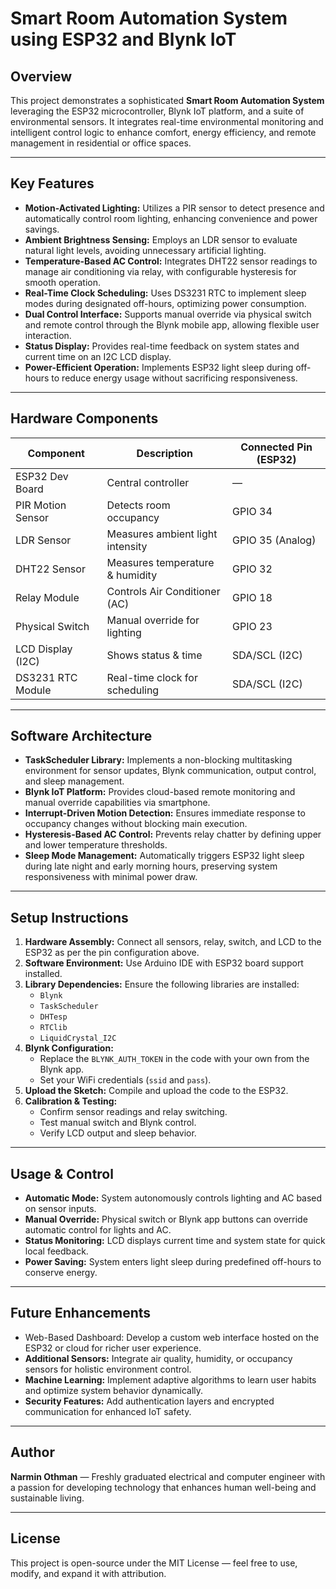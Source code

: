 
# Smart Room Automation System using ESP32 and Blynk IoT

## Overview

This project demonstrates a sophisticated **Smart Room Automation System** leveraging the ESP32 microcontroller, Blynk IoT platform, and a suite of environmental sensors. It integrates real-time environmental monitoring and intelligent control logic to enhance comfort, energy efficiency, and remote management in residential or office spaces.

---

## Key Features

- **Motion-Activated Lighting:** Utilizes a PIR sensor to detect presence and automatically control room lighting, enhancing convenience and power savings.
- **Ambient Brightness Sensing:** Employs an LDR sensor to evaluate natural light levels, avoiding unnecessary artificial lighting.
- **Temperature-Based AC Control:** Integrates DHT22 sensor readings to manage air conditioning via relay, with configurable hysteresis for smooth operation.
- **Real-Time Clock Scheduling:** Uses DS3231 RTC to implement sleep modes during designated off-hours, optimizing power consumption.
- **Dual Control Interface:** Supports manual override via physical switch and remote control through the Blynk mobile app, allowing flexible user interaction.
- **Status Display:** Provides real-time feedback on system states and current time on an I2C LCD display.
- **Power-Efficient Operation:** Implements ESP32 light sleep during off-hours to reduce energy usage without sacrificing responsiveness.

---

## Hardware Components

| Component            | Description                      | Connected Pin (ESP32) |
|----------------------|---------------------------------|----------------------|
| ESP32 Dev Board      | Central controller               | —                    |
| PIR Motion Sensor     | Detects room occupancy           | GPIO 34              |
| LDR Sensor            | Measures ambient light intensity | GPIO 35 (Analog)     |
| DHT22 Sensor          | Measures temperature & humidity  | GPIO 32              |
| Relay Module          | Controls Air Conditioner (AC)    | GPIO 18              |
| Physical Switch       | Manual override for lighting     | GPIO 23              |
| LCD Display (I2C)     | Shows status & time              | SDA/SCL (I2C)        |
| DS3231 RTC Module     | Real-time clock for scheduling   | SDA/SCL (I2C)        |

---

## Software Architecture

- **TaskScheduler Library:** Implements a non-blocking multitasking environment for sensor updates, Blynk communication, output control, and sleep management.
- **Blynk IoT Platform:** Provides cloud-based remote monitoring and manual override capabilities via smartphone.
- **Interrupt-Driven Motion Detection:** Ensures immediate response to occupancy changes without blocking main execution.
- **Hysteresis-Based AC Control:** Prevents relay chatter by defining upper and lower temperature thresholds.
- **Sleep Mode Management:** Automatically triggers ESP32 light sleep during late night and early morning hours, preserving system responsiveness with minimal power draw.

---

## Setup Instructions

1. **Hardware Assembly:** Connect all sensors, relay, switch, and LCD to the ESP32 as per the pin configuration above.
2. **Software Environment:** Use Arduino IDE with ESP32 board support installed.
3. **Library Dependencies:** Ensure the following libraries are installed:
   - `Blynk`
   - `TaskScheduler`
   - `DHTesp`
   - `RTClib`
   - `LiquidCrystal_I2C`
4. **Blynk Configuration:** 
   - Replace the `BLYNK_AUTH_TOKEN` in the code with your own from the Blynk app.
   - Set your WiFi credentials (`ssid` and `pass`).
5. **Upload the Sketch:** Compile and upload the code to the ESP32.
6. **Calibration & Testing:** 
   - Confirm sensor readings and relay switching.
   - Test manual switch and Blynk control.
   - Verify LCD output and sleep behavior.

---

## Usage & Control

- **Automatic Mode:** System autonomously controls lighting and AC based on sensor inputs.
- **Manual Override:** Physical switch or Blynk app buttons can override automatic control for lights and AC.
- **Status Monitoring:** LCD displays current time and system state for quick local feedback.
- **Power Saving:** System enters light sleep during predefined off-hours to conserve energy.

---

## Future Enhancements

- Web-Based Dashboard: Develop a custom web interface hosted on the ESP32 or cloud for richer user experience.
- **Additional Sensors:** Integrate air quality, humidity, or occupancy sensors for holistic environment control.
- **Machine Learning:** Implement adaptive algorithms to learn user habits and optimize system behavior dynamically.
- **Security Features:** Add authentication layers and encrypted communication for enhanced IoT safety.

---

## Author

**Narmin Othman** — Freshly graduated electrical and computer engineer with a passion for developing technology that enhances human well-being and sustainable living.

---

## License

This project is open-source under the MIT License — feel free to use, modify, and expand it with attribution.
